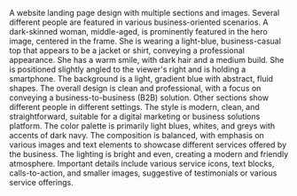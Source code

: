 A website landing page design with multiple sections and images. Several different people are featured in various business-oriented scenarios. A dark-skinned woman, middle-aged, is prominently featured in the hero image, centered in the frame. She is wearing a light-blue, business-casual top that appears to be a jacket or shirt, conveying a professional appearance. She has a warm smile, with dark hair and a medium build. She is positioned slightly angled to the viewer's right and is holding a smartphone. The background is a light, gradient blue with abstract, fluid shapes. The overall design is clean and professional, with a focus on conveying a business-to-business (B2B) solution. Other sections show different people in different settings. The style is modern, clean, and straightforward, suitable for a digital marketing or business solutions platform. The color palette is primarily light blues, whites, and greys with accents of dark navy. The composition is balanced, with emphasis on various images and text elements to showcase different services offered by the business. The lighting is bright and even, creating a modern and friendly atmosphere. Important details include various service icons, text blocks, calls-to-action, and smaller images, suggestive of testimonials or various service offerings.
